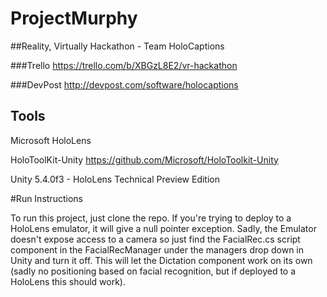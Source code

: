 # ProjectMurphy

##Reality, Virtually Hackathon - Team HoloCaptions

###Trello
https://trello.com/b/XBGzL8E2/vr-hackathon

###DevPost
http://devpost.com/software/holocaptions

## Tools

Microsoft HoloLens

HoloToolKit-Unity
https://github.com/Microsoft/HoloToolkit-Unity

Unity 5.4.0f3 - HoloLens Technical Preview Edition


#Run Instructions

To run this project, just clone the repo. 
If you're trying to deploy to a HoloLens emulator, it will give a null pointer exception. Sadly, the Emulator doesn't expose access to a camera so just find the FacialRec.cs script component in the FacialRecManager under the managers drop down in Unity and turn it off. This will let the Dictation component work on its own (sadly no positioning based on facial recognition, but if deployed to a HoloLens this should work). 


